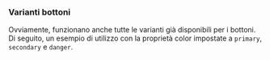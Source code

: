 ### Varianti bottoni

Ovviamente, funzionano anche tutte le varianti già disponibili per i bottoni. 
Di seguito, un esempio di utilizzo con la proprietà color impostate a `primary`, `secondary` e `danger`.

<!-- STORY -->
